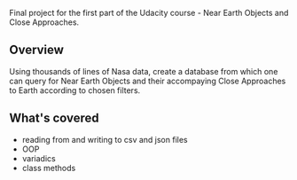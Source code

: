 Final project for the first part of the Udacity course - Near Earth Objects and Close Approaches.

Overview
--------
Using thousands of lines of Nasa data, create a database from which one can query for Near Earth Objects and their accompaying Close Approaches to Earth according to chosen filters.

What's covered
------

- reading from and writing to csv and json files
- OOP
- variadics
- class methods

